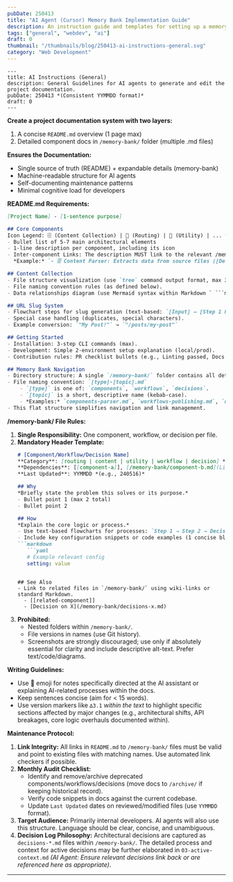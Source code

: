 ```yaml
---
pubDate: 250413
title: "AI Agent (Cursor) Memory Bank Implementation Guide"
description: An instruction guide and templates for setting up a memory-bank to use with cursor's AI Agents
tags: ["general", "webdev", "ai"]
draft: 0
thumbnail: "/thumbnails/blog/250413-ai-instructions-general.svg" 
category: "Web Development"
---
```


```
---
title: AI Instructions (General)
description: General Guidelines for AI agents to generate and edit the project documentation.
pubDate: 250413 *(Consistent YYMMDD format)*
draft: 0
---
```

**Create a project documentation system with two layers:**
1.  A concise `README.md` overview (1 page max)
2.  Detailed component docs in `/memory-bank/` folder (multiple .md files)

**Ensures the Documentation:**
-   Single source of truth (README) + expandable details (memory-bank)
-   Machine-readable structure for AI agents
-   Self-documenting maintenance patterns
-   Minimal cognitive load for developers

**README.md Requirements:**
```markdown
[Project Name] - [1-sentence purpose]

## Core Components
Icon Legend: 🗄️ (Content Collection) | 🔗 (Routing) | 🔧 (Utility) | ... *(Add others as needed)*
- Bullet list of 5-7 main architectural elements
- 1-line description per component, including its icon
- Inter-component Links: The description MUST link to the relevant /memory-bank/ file.
  *Example:* `- 🗄️ Content Parser: Extracts data from source files ([Details](/memory-bank/components-parser.md))`

## Content Collection
- File structure visualization (use `tree` command output format, max 3 levels deep).
- File naming convention rules (as defined below).
- Data relationships diagram (use Mermaid syntax within Markdown ` ```mermaid ... ``` ` blocks, especially if complexity grows).

## URL Slug System
- Flowchart steps for slug generation (text-based: `[Input] → [Step 1 Processing] → [Step 2 Check] → [Output URL]`).
- Special case handling (duplicates, special characters).
- Example conversion: `"My Post!"` → `"/posts/my-post"`

## Getting Started
- Installation: 3-step CLI commands (max).
- Development: Simple 2-environment setup explanation (local/prod).
- Contribution rules: PR checklist bullets (e.g., Linting passed, Docs updated, Tests passed).

## Memory Bank Navigation
- Directory structure: A single `/memory-bank/` folder contains all detailed docs.
- File naming convention: `[type]-[topic].md`
    - `[type]` is one of: `components`, `workflows`, `decisions`.
    - `[topic]` is a short, descriptive name (kebab-case).
    - *Examples:* `components-parser.md`, `workflows-publishing.md`, `decisions-slug-generation-algo.md`
- This flat structure simplifies navigation and link management.
```

**/memory-bank/ File Rules:**
1.  **Single Responsibility:** One component, workflow, or decision per file.
2.  **Mandatory Header Template:**
    ```markdown
    # [Component/Workflow/Decision Name]
    **Category**: [routing | content | utility | workflow | decision] *(Choose one)*
    **Dependencies**: [[component-a]], [/memory-bank/component-b.md](Link to Component B) *(Use wiki-links or standard Markdown links)*
    **Last Updated**: YYMMDD *(e.g., 240516)*

    ## Why
    *Briefly state the problem this solves or its purpose.*
    - Bullet point 1 (max 2 total)
    - Bullet point 2

    ## How
    *Explain the core logic or process.*
    - Use text-based flowcharts for processes: `Step 1 → Step 2 → Decision? → [Yes] Step 3a / [No] Step 3b`
    - Include key configuration snippets or code examples (1 concise block ideally).
    ```markdown
       ```yaml
       # Example relevant config
       setting: value
       ```
    ```

    ## See Also
    - Link to related files in `/memory-bank/` using wiki-links or standard Markdown.
      - [[related-component]]
      - [Decision on X](/memory-bank/decisions-x.md)
    ```
3.  **Prohibited:**
    -   Nested folders within `/memory-bank/`.
    -   File versions in names (use Git history).
    -   Screenshots are strongly discouraged; use only if absolutely essential for clarity and include descriptive alt-text. Prefer text/code/diagrams.

**Writing Guidelines:**
-   Use 🤖 emoji for notes specifically directed at the AI assistant or explaining AI-related processes within the docs.
-   Keep sentences concise (aim for < 15 words).
-   Use version markers like `∆3.1` *within the text* to highlight specific sections affected by major changes (e.g., architectural shifts, API breakages, core logic overhauls documented within).

**Maintenance Protocol:**
1.  **Link Integrity:** All links in `README.md` to `/memory-bank/` files must be valid and point to existing files with matching names. Use automated link checkers if possible.
2.  **Monthly Audit Checklist:**
    -   Identify and remove/archive deprecated components/workflows/decisions (move docs to `/archive/` if keeping historical record).
    -   Verify code snippets in docs against the current codebase.
    -   Update `Last Updated` dates on reviewed/modified files (use `YYMMDD` format).
3.  **Target Audience:** Primarily internal developers. AI agents will also use this structure. Language should be clear, concise, and unambiguous.
4.  **Decision Log Philosophy:** Architectural decisions are captured as `decisions-*.md` files within `/memory-bank/`. The detailed process and context for active decisions may be further elaborated in `03-active-context.md` *(AI Agent: Ensure relevant decisions link back or are referenced here as appropriate)*.

---